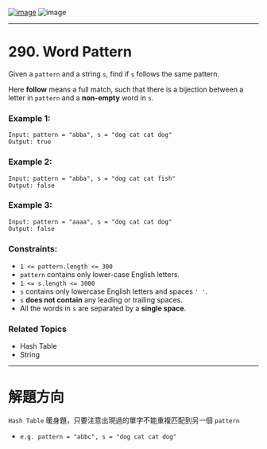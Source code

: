 [![image](https://img.shields.io/badge/Leetcode-Link-blue?logo=leetcode)](https://leetcode.com/problems/word-pattern/)
![image](https://img.shields.io/badge/Difficulty-Easy-green)

---

# 290. Word Pattern

Given a `pattern` and a string `s`, find if `s` follows the same pattern.

Here **follow** means a full match, such that there is a bijection between a letter in `pattern` and a **non-empty** word in `s`.

### Example 1:

```
Input: pattern = "abba", s = "dog cat cat dog"
Output: true
```

### Example 2:

```
Input: pattern = "abba", s = "dog cat cat fish"
Output: false
```

### Example 3:

```
Input: pattern = "aaaa", s = "dog cat cat dog"
Output: false
```

### Constraints:

- `1 <= pattern.length <= 300`
- `pattern` contains only lower-case English letters.
- `1 <= s.length <= 3000`
- `s` contains only lowercase English letters and spaces `' '`.
- `s` **does not contain** any leading or trailing spaces.
- All the words in `s` are separated by a **single space**.

### Related Topics

- Hash Table
- String
  
---

# 解題方向

`Hash Table` 暖身題，只要注意出現過的單字不能重複匹配到另一個 `pattern`
 - `e.g. pattern = "abbc", s = "dog cat cat dog"`
